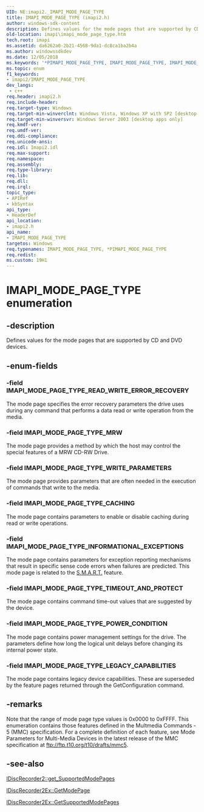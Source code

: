 ```yaml
---
UID: NE:imapi2._IMAPI_MODE_PAGE_TYPE
title: IMAPI_MODE_PAGE_TYPE (imapi2.h)
author: windows-sdk-content
description: Defines values for the mode pages that are supported by CD and DVD devices.
old-location: imapi\imapi_mode_page_type.htm
tech.root: imapi
ms.assetid: da6262a0-2b21-4568-9da1-dc8ca1ba2b4a
ms.author: windowssdkdev
ms.date: 12/05/2018
ms.keywords: '*PIMAPI_MODE_PAGE_TYPE, IMAPI_MODE_PAGE_TYPE, IMAPI_MODE_PAGE_TYPE enumeration [IMAPI], IMAPI_MODE_PAGE_TYPE_CACHING, IMAPI_MODE_PAGE_TYPE_INFORMATIONAL_EXCEPTIONS, IMAPI_MODE_PAGE_TYPE_LEGACY_CAPABILITIES, IMAPI_MODE_PAGE_TYPE_MRW, IMAPI_MODE_PAGE_TYPE_POWER_CONDITION, IMAPI_MODE_PAGE_TYPE_READ_WRITE_ERROR_RECOVERY, IMAPI_MODE_PAGE_TYPE_TIMEOUT_AND_PROTECT, IMAPI_MODE_PAGE_TYPE_WRITE_PARAMETERS, PIMAPI_MODE_PAGE_TYPE, PIMAPI_MODE_PAGE_TYPE enumeration pointer [IMAPI], imapi.imapi_mode_page_type, imapi2/IMAPI_MODE_PAGE_TYPE, imapi2/IMAPI_MODE_PAGE_TYPE_CACHING, imapi2/IMAPI_MODE_PAGE_TYPE_INFORMATIONAL_EXCEPTIONS, imapi2/IMAPI_MODE_PAGE_TYPE_LEGACY_CAPABILITIES, imapi2/IMAPI_MODE_PAGE_TYPE_MRW, imapi2/IMAPI_MODE_PAGE_TYPE_POWER_CONDITION, imapi2/IMAPI_MODE_PAGE_TYPE_READ_WRITE_ERROR_RECOVERY, imapi2/IMAPI_MODE_PAGE_TYPE_TIMEOUT_AND_PROTECT, imapi2/IMAPI_MODE_PAGE_TYPE_WRITE_PARAMETERS, imapi2/PIMAPI_MODE_PAGE_TYPE'
ms.topic: enum
f1_keywords:
- imapi2/IMAPI_MODE_PAGE_TYPE
dev_langs:
 - c++
req.header: imapi2.h
req.include-header: 
req.target-type: Windows
req.target-min-winverclnt: Windows Vista, Windows XP with SP2 [desktop apps only]
req.target-min-winversvr: Windows Server 2003 [desktop apps only]
req.kmdf-ver: 
req.umdf-ver: 
req.ddi-compliance: 
req.unicode-ansi: 
req.idl: Imapi2.idl
req.max-support: 
req.namespace: 
req.assembly: 
req.type-library: 
req.lib: 
req.dll: 
req.irql: 
topic_type:
- APIRef
- kbSyntax
api_type:
- HeaderDef
api_location:
- imapi2.h
api_name:
- IMAPI_MODE_PAGE_TYPE
targetos: Windows
req.typenames: IMAPI_MODE_PAGE_TYPE, *PIMAPI_MODE_PAGE_TYPE
req.redist: 
ms.custom: 19H1
---
```


# IMAPI_MODE_PAGE_TYPE enumeration


## -description


Defines values for the mode pages that are supported by CD and DVD devices.  


## -enum-fields




### -field IMAPI_MODE_PAGE_TYPE_READ_WRITE_ERROR_RECOVERY

The mode page specifies the error recovery parameters the
drive uses during any command that performs a data read or write operation from the media.


### -field IMAPI_MODE_PAGE_TYPE_MRW

The mode page provides a method by which the host may control the special features of a
MRW CD-RW Drive.


### -field IMAPI_MODE_PAGE_TYPE_WRITE_PARAMETERS

The mode page provides parameters that are often needed in the execution of
commands that write to the media.


### -field IMAPI_MODE_PAGE_TYPE_CACHING

The mode page contains parameters to enable or disable caching during read or write operations.


### -field IMAPI_MODE_PAGE_TYPE_INFORMATIONAL_EXCEPTIONS

The mode page contains parameters for exception reporting mechanisms that result in specific sense code errors when failures are predicted.  This mode page is related to the <a href="https://docs.microsoft.com/windows/desktop/api/imapi2/ne-imapi2-imapi_feature_page_type">S.M.A.R.T.</a> feature.


### -field IMAPI_MODE_PAGE_TYPE_TIMEOUT_AND_PROTECT

The mode page contains command time-out values that are  suggested by the device.


### -field IMAPI_MODE_PAGE_TYPE_POWER_CONDITION

The mode page contains power management settings for the drive. The parameters define how long the logical unit delays before changing its internal power state.


### -field IMAPI_MODE_PAGE_TYPE_LEGACY_CAPABILITIES

The mode page contains legacy device capabilities. These are superseded by the feature pages returned through the GetConfiguration command.


## -remarks



Note that the range of mode page type values is 0x0000 to 0xFFFF. This enumeration contains those features defined in the Multmedia Commands - 5 (MMC) specification. For a complete definition of each feature, see Mode Parameters for Multi-Media Devices in the latest release of the MMC specification at ftp://ftp.t10.org/t10/drafts/mmc5.




## -see-also




<a href="https://docs.microsoft.com/windows/desktop/api/imapi2/nf-imapi2-idiscrecorder2-get_supportedmodepages">IDiscRecorder2::get_SupportedModePages</a>



<a href="https://docs.microsoft.com/windows/desktop/api/imapi2/nf-imapi2-idiscrecorder2ex-getmodepage">IDiscRecorder2Ex::GetModePage</a>



<a href="https://docs.microsoft.com/windows/desktop/api/imapi2/nf-imapi2-idiscrecorder2ex-getsupportedmodepages">IDiscRecorder2Ex::GetSupportedModePages</a>
 

 

